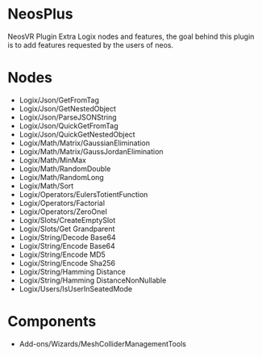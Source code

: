 # NeosPlus
NeosVR Plugin Extra Logix nodes and features, the goal behind this plugin is to add features requested by the users of neos.

# Nodes
- Logix/Json/GetFromTag
- Logix/Json/GetNestedObject
- Logix/Json/ParseJSONString
- Logix/Json/QuickGetFromTag
- Logix/Json/QuickGetNestedObject
- Logix/Math/Matrix/GaussianElimination
- Logix/Math/Matrix/GaussJordanElimination
- Logix/Math/MinMax
- Logix/Math/RandomDouble
- Logix/Math/RandomLong
- Logix/Math/Sort
- Logix/Operators/EulersTotientFunction
- Logix/Operators/Factorial
- Logix/Operators/ZeroOneI
- Logix/Slots/CreateEmptySlot
- Logix/Slots/Get Grandparent
- Logix/String/Decode Base64
- Logix/String/Encode Base64
- Logix/String/Encode MD5
- Logix/String/Encode Sha256
- Logix/String/Hamming Distance
- Logix/String/Hamming DistanceNonNullable
- Logix/Users/IsUserInSeatedMode

# Components
- Add-ons/Wizards/MeshColliderManagementTools